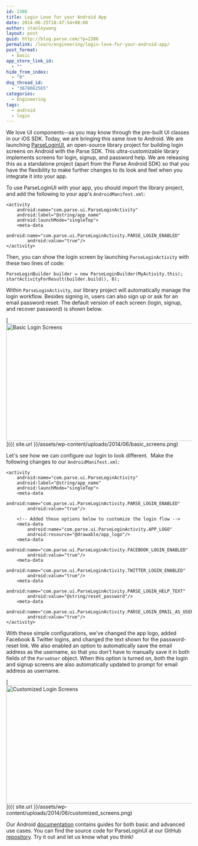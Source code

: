 ```yaml
---
id: 2386
title: Login Love for your Android App
date: 2014-06-25T18:47:54+00:00
author: stanleywang
layout: post
guid: http://blog.parse.com/?p=2386
permalink: /learn/engineering/login-love-for-your-android-app/
post_format:
  - basic
app_store_link_id:
  - ""
hide_from_index:
  - "0"
dsq_thread_id:
  - "3678662565"
categories:
  - Engineering
tags:
  - android
  - login
---
```

We love UI components--as you may know through the pre-built UI classes in our iOS SDK. Today, we are bringing this same love to Android. We are launching <a title="Parse Login UI" href="https://www.parse.com/docs/android_guide#ui-login" target="_blank">ParseLoginUI</a>, an open-source library project for building login screens on Android with the Parse SDK. This ultra-customizable library implements screens for login, signup, and password help. We are releasing this as a standalone project (apart from the Parse Android SDK) so that you have the flexibility to make further changes to its look and feel when you integrate it into your app.

To use ParseLoginUI with your app, you should import the library project, and add the following to your app's `AndroidManifest.xml`:

<pre class="line-numbers"><code class="language-markup">&lt;activity 
    android:name="com.parse.ui.ParseLoginActivity" 
    android:label="@string/app_name" 
    android:launchMode="singleTop"&gt;
    &lt;meta-data 
        android:name="com.parse.ui.ParseLoginActivity.PARSE_LOGIN_ENABLED" 
        android:value="true"/&gt;
&lt;/activity&gt;</code></pre>

Then, you can show the login screen by launching `ParseLoginActivity` with these two lines of code:

<pre class="line-numbers"><code class="language-java">ParseLoginBuilder builder = new ParseLoginBuilder(MyActivity.this);
startActivityForResult(builder.build(), 0);</code></pre>

Within `ParseLoginActivity`, our library project will automatically manage the login workflow. Besides signing in, users can also sign up or ask for an email password reset. The default version of each screen (login, signup, and recover password) is shown below.

[<img class="aligncenter size-large wp-image-2389" src="{{ site.url }}/assets/wp-content/uploads/2014/06/basic_screens-1024x561.png" alt="Basic Login Screens" width="584" height="319" />]({{ site.url }}/assets/wp-content/uploads/2014/06/basic_screens.png)

Let's see how we can configure our login to look different.  Make the following changes to our `AndroidManifest.xml`:

<pre class="line-numbers"><code class="language-markup">&lt;activity 
    android:name="com.parse.ui.ParseLoginActivity" 
    android:label="@string/app_name" 
    android:launchMode="singleTop"&gt;
    &lt;meta-data 
        android:name="com.parse.ui.ParseLoginActivity.PARSE_LOGIN_ENABLED" 
        android:value="true"/&gt;

    &lt;!-- Added these options below to customize the login flow --&gt;
    &lt;meta-data 
        android:name="com.parse.ui.ParseLoginActivity.APP_LOGO"  
        android:resource="@drawable/app_logo"/&gt;
    &lt;meta-data  
        android:name="com.parse.ui.ParseLoginActivity.FACEBOOK_LOGIN_ENABLED"  
        android:value="true"/&gt;
    &lt;meta-data  
        android:name="com.parse.ui.ParseLoginActivity.TWITTER_LOGIN_ENABLED"  
        android:value="true"/&gt;
    &lt;meta-data  
        android:name="com.parse.ui.ParseLoginActivity.PARSE_LOGIN_HELP_TEXT"  
        android:value="@string/reset_password"/&gt;
    &lt;meta-data  
        android:name="com.parse.ui.ParseLoginActivity.PARSE_LOGIN_EMAIL_AS_USERNAME"  
        android:value="true"/&gt;
&lt;/activity&gt;</code></pre>

With these simple configurations, we've changed the app logo, added Facebook & Twitter logins, and changed the text shown for the password-reset link. We also enabled an option to automatically save the email address as the username, so that you don't have to manually save it in both fields of the `ParseUser` object. When this option is turned on, both the login and signup screens are also automatically updated to prompt for email address as username.

[<img class="aligncenter size-large wp-image-2390" src="{{ site.url }}/assets/wp-content/uploads/2014/06/customized_screens-1024x564.png" alt="Customized Login Screens" width="584" height="321" />]({{ site.url }}/assets/wp-content/uploads/2014/06/customized_screens.png)

Our Android <a title="Parse Login UI Documentation" href="https://www.parse.com/docs/android_guide#ui-login" target="_blank">documentation</a> contains guides for both basic and advanced use cases. You can find the source code for ParseLoginUI at our GitHub <a title="ParseUI repository" href="https://github.com/ParsePlatform/ParseUI-Android" target="_blank">repository</a>. Try it out and let us know what you think!